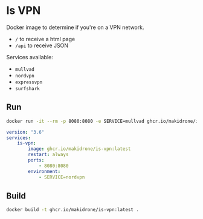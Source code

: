# Is VPN

Docker image to determine if you're on a VPN network.

-   `/` to receive a html page
-   `/api` to receive JSON

Services available:

-   `mullvad`
-   `nordvpn`
-   `expressvpn`
-   `surfshark`

## Run

```bash
docker run -it --rm -p 8080:8080 -e SERVICE=mullvad ghcr.io/makidrone/is-vpn:latest
```

```yml
version: "3.6"
services:
    is-vpn:
        image: ghcr.io/makidrone/is-vpn:latest
        restart: always
        ports:
            - 8080:8080
        environment:
            - SERVICE=nordvpn
```

## Build

```bash
docker build -t ghcr.io/makidrone/is-vpn:latest .
```

